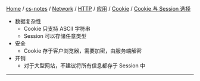[Home](https://mengxianbin.github.io) /
[cs-notes](https://mengxianbin.github.io/cs-notes/site) /
[Network](https://mengxianbin.github.io/cs-notes/site/Network) /
[HTTP](https://mengxianbin.github.io/cs-notes/site/Network/HTTP) /
[应用](https://mengxianbin.github.io/cs-notes/site/Network/HTTP/%E5%BA%94%E7%94%A8) /
[Cookie](https://mengxianbin.github.io/cs-notes/site/Network/HTTP/%E5%BA%94%E7%94%A8/Cookie) /
[Cookie 与 Session 选择](https://mengxianbin.github.io/cs-notes/site/Network/HTTP/%E5%BA%94%E7%94%A8/Cookie/Cookie%20%E4%B8%8E%20Session%20%E9%80%89%E6%8B%A9)

* 数据复杂性
    * Cookie 只支持 ASCII 字符串
    * Session 可以存储任意类型
* 安全
    * Cookie 存于客户浏览器，需要加密，由服务端解密
* 开销
    * 对于大型网站，不建议将所有信息都存于 Session 中

---
